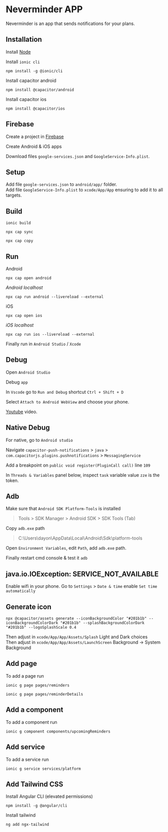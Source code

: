 # Neverminder APP

Neverminder is an app that sends notifications for your plans.

## Installation

Install [Node](https://nodejs.org/en/download)

Install `ionic cli`
```
npm install -g @ionic/cli
```

Install capacitor android
```
npm install @capacitor/android
```

Install capacitor ios
```
npm install @capacitor/ios
```

## Firebase
Create a project in [Firebase](https://firebase.com/)

Create Android & iOS apps
	
Download files `google-services.json` and `GoogleService-Info.plist`.

## Setup
Add file `google-services.json` to `android/app/` folder.\
Add file `GoogleService-Info.plist` to `xcode/App/App` ensuring to add it to all targets.

## Build
```
ionic build
```

```
npx cap sync
```

```
npx cap copy
```

## Run

Android

```
npx cap open android
```

*Android localhost*

```
npx cap run android --livereload --external
```

iOS

```
npx cap open ios
```

*iOS localhost*

```
npx cap run ios --livereload --external
```

Finally run in `Android Studio` / `Xcode`

## Debug

Open `Android Studio`

Debug `app`

In `Vscode` go to `Run and Debug` shortcut `Ctrl + Shift + D`

Select `Attach to Android WebView` and choose your phone.

[Youtube](https://www.youtube.com/watch?v=akh6V6Yw1lw&t=1003s) video.

## Native Debug

For native, go to `Android studio` 

Navigate `capacitor-push-notifications` > `java` > `com.capacitorjs.plugins.pushnotifications` > `MessagingService` 

Add a breakpoint on `public void register(PluginCall call)` line `109`

In `Threads & Variables` panel below, inspect `task` variable value `zze` is the token.

## Adb

Make sure that `Android SDK Platform-Tools` is installed
> Tools > SDK Manager > Android SDK > SDK Tools (Tab)

Copy `adb.exe` path
> C:\Users\dayon\AppData\Local\Android\Sdk\platform-tools

Open `Environment Variables`, edit `Path`, add `adb.exe` path.

Finally restart cmd console & test it `adb`

## java.io.IOException: SERVICE_NOT_AVAILABLE

Enable wifi in your phone.
Go to `Settings` > `Date & time` enable `Set time automatically`

## Generate icon

```
npx @capacitor/assets generate --iconBackgroundColor "#201b1b" --iconBackgroundColorDark "#201b1b" --splashBackgroundColorDark "#201b1b" --logoSplashScale 0.4
```

Then adjust in `xcode/App/App/Assets/Splash` Light and Dark choices\
Then adjust in `xcode/App/App/Assets/LaunchScreen` Background -> System Background

## Add page

To add a page run

```
ionic g page pages/reminders
```

```
ionic g page pages/reminderDetails
```

## Add a component

To add a component run

```
ionic g component components/upcomingReminders
```

## Add service

To add a service run

```
ionic g service services/platform
```

## Add Tailwind CSS
Install Angular CLI (elevated permissions)
```
npm install -g @angular/cli
```

Install tailwind
```
ng add ngx-tailwind
```